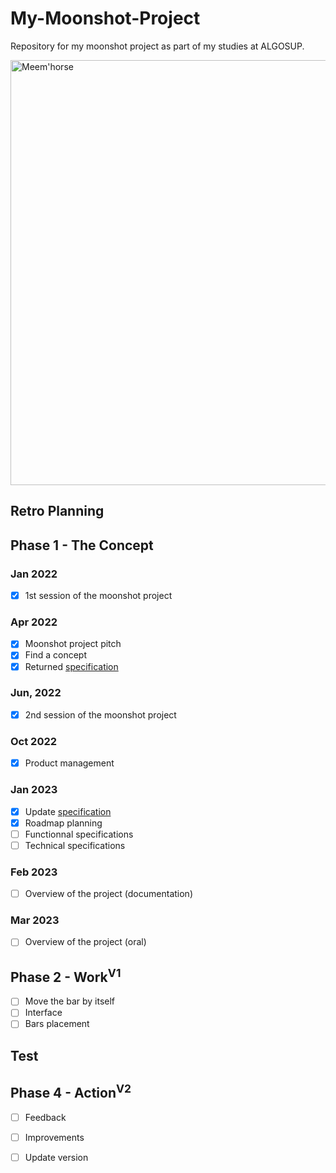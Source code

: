 # My-Moonshot-Project
Repository for my moonshot project as part of my studies at ALGOSUP.

<img width="680" alt="Meem'horse" src="https://user-images.githubusercontent.com/71769490/212501838-8285911a-249f-4ccd-bf6e-700820aff3e0.png">

## Retro Planning

## Phase 1 - The Concept
### Jan 2022
- [x] 1st session of the moonshot project <!-- Jan 27, 2022 -->

### Apr 2022
- [x] Moonshot project pitch <!-- Apr 1, 2022 -->
- [x] Find a concept
- [x] Returned [specification](https://github.com/lauraleehollande/My-Moonshot-Project/blob/main/Specification.md) <!-- Apr 25, 2022 -->

### Jun, 2022
- [x] 2nd session of the moonshot project <!-- Jun 10, 2022 -->

### Oct 2022
- [x] Product management <!-- Oct 14, 2022 -->

### Jan 2023
- [x] Update [specification](https://github.com/lauraleehollande/My-Moonshot-Project/blob/main/Specification.md)
- [x] Roadmap planning
- [ ] Functionnal specifications
- [ ] Technical specifications

### Feb 2023
- [ ] Overview of the project (documentation) <!-- Feb 27, 2023 -->

### Mar 2023
- [ ] Overview of the project (oral) <!-- Mar 3, 2023 -->

## Phase 2 - Work<sup>V1</sup> <!-- May 2023 to Apr 2024 -->
- [ ] Move the bar by itself
- [ ] Interface <!-- Game Engine -->
- [ ] Bars placement

## Test <!-- May 2024 to Apr Aug 2024 -->

## Phase 4 - Action<sup>V2</sup> <!-- Aug 2024 to Apr 2025 -->
- [ ] Feedback
- [ ] Improvements
- [ ] Update version


